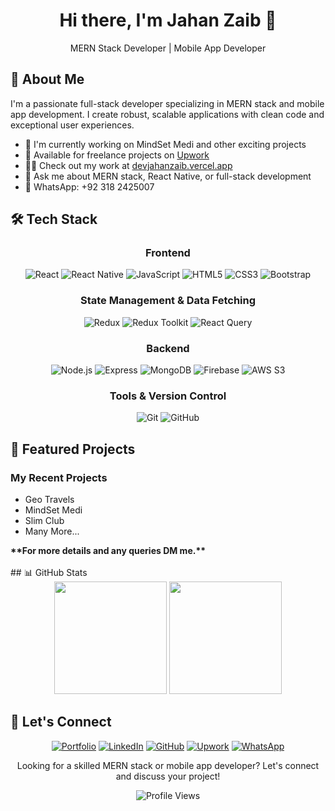 <!-- Header -->
<div align="center">
  <h1>Hi there, I'm Jahan Zaib 👋</h1>
  <p>MERN Stack Developer | Mobile App Developer</p>
</div>

<!-- About Me Section -->
## 🚀 About Me

I'm a passionate full-stack developer specializing in MERN stack and mobile app development. I create robust, scalable applications with clean code and exceptional user experiences.

- 🔭 I'm currently working on MindSet Medi and other exciting projects
- 💼 Available for freelance projects on [Upwork](https://www.upwork.com/freelancers/~01ac545359fa9b526b?mp_source=share)
- 👨‍💻 Check out my work at [devjahanzaib.vercel.app](https://devjahanzaib.vercel.app/)
- 💬 Ask me about MERN stack, React Native, or full-stack development
- 📱 WhatsApp: +92 318 2425007

<!-- Tech Stack Section -->
## 🛠️ Tech Stack

<div align="center">

### Frontend
![React](https://img.shields.io/badge/-React-61DAFB?style=flat-square&logo=react&logoColor=black)
![React Native](https://img.shields.io/badge/-React_Native-61DAFB?style=flat-square&logo=react&logoColor=black)
![JavaScript](https://img.shields.io/badge/-JavaScript-F7DF1E?style=flat-square&logo=javascript&logoColor=black)
![HTML5](https://img.shields.io/badge/-HTML5-E34F26?style=flat-square&logo=html5&logoColor=white)
![CSS3](https://img.shields.io/badge/-CSS3-1572B6?style=flat-square&logo=css3&logoColor=white)
![Bootstrap](https://img.shields.io/badge/-Bootstrap-7952B3?style=flat-square&logo=bootstrap&logoColor=white)

### State Management & Data Fetching
![Redux](https://img.shields.io/badge/-Redux-764ABC?style=flat-square&logo=redux&logoColor=white)
![Redux Toolkit](https://img.shields.io/badge/-Redux_Toolkit-764ABC?style=flat-square&logo=redux&logoColor=white)
![React Query](https://img.shields.io/badge/-React_Query-FF4154?style=flat-square&logo=react-query&logoColor=white)

### Backend
![Node.js](https://img.shields.io/badge/-Node.js-339933?style=flat-square&logo=node.js&logoColor=white)
![Express](https://img.shields.io/badge/-Express-000000?style=flat-square&logo=express&logoColor=white)
![MongoDB](https://img.shields.io/badge/-MongoDB-47A248?style=flat-square&logo=mongodb&logoColor=white)
![Firebase](https://img.shields.io/badge/-Firebase-FFCA28?style=flat-square&logo=firebase&logoColor=black)
![AWS S3](https://img.shields.io/badge/-AWS_S3-569A31?style=flat-square&logo=amazonaws&logoColor=white)


### Tools & Version Control
![Git](https://img.shields.io/badge/-Git-F05032?style=flat-square&logo=git&logoColor=white)
![GitHub](https://img.shields.io/badge/-GitHub-181717?style=flat-square&logo=github&logoColor=white)

</div>

<!-- Featured Project -->
## 🌟 Featured Projects

### My Recent Projects 
<ul>
  <li>Geo Travels</li>
  <li>MindSet Medi</li>
  <li>Slim Club</li>
  <li>Many More...</li>
</ul>
  <strong>**For more details and any queries DM me.**</strong>
<br/>
<br/>
<!-- GitHub Stats -->
## 📊 GitHub Stats

<div align="center">
  <!-- GitHub Stats Card with private contributions -->
  <img height="180em" src="https://github-readme-stats-git-masterrstaa-rickstaa.vercel.app/api?username=jahanzaib2610&show_icons=true&theme=dracula&count_private=true&include_all_commits=true&hide=stars"/>
  
  <!-- Languages Card with private repos -->
  <img height="180em" src="https://github-readme-stats-git-masterrstaa-rickstaa.vercel.app/api/top-langs/?username=jahanzaib2610&layout=compact&theme=dracula&hide=html,css&count_private=true"/>
  

</div>

<!-- Connect Section -->
## 🤝 Let's Connect

<div align="center">

[![Portfolio](https://img.shields.io/badge/Portfolio-000000?style=for-the-badge&logo=About.me&logoColor=white)](https://devjahanzaib.vercel.app/)
[![LinkedIn](https://img.shields.io/badge/LinkedIn-0077B5?style=for-the-badge&logo=linkedin&logoColor=white)](https://www.linkedin.com/in/jahanzaib2610/)
[![GitHub](https://img.shields.io/badge/GitHub-181717?style=for-the-badge&logo=github&logoColor=white)](https://github.com/jahanzaib2610)
[![Upwork](https://img.shields.io/badge/Upwork-6FDA44?style=for-the-badge&logo=upwork&logoColor=white)](https://www.upwork.com/freelancers/~01ac545359fa9b526b?mp_source=share)
[![WhatsApp](https://img.shields.io/badge/WhatsApp-25D366?style=for-the-badge&logo=whatsapp&logoColor=white)](https://wa.me/923182425007)

</div>

<!-- Footer -->
<div align="center">
  <p>Looking for a skilled MERN stack or mobile app developer? Let's connect and discuss your project!</p>
  
  ![Profile Views](https://komarev.com/ghpvc/?username=jahanzaib2610&color=blueviolet&style=flat-square)
</div>
